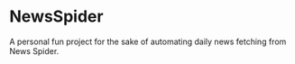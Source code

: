 # NewsSpider
A personal fun project for the sake of automating daily news fetching from News Spider.


